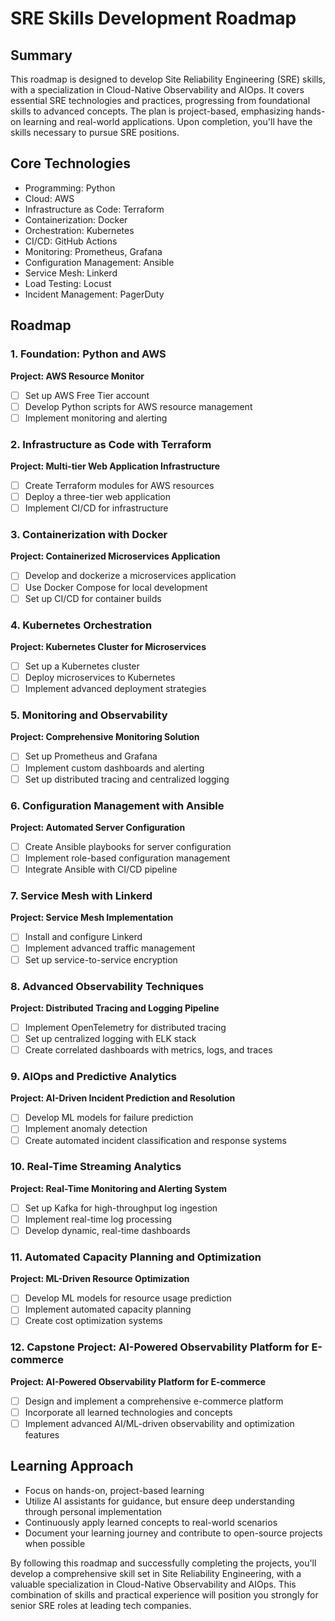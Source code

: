 # SRE Skills Development Roadmap

## Summary
This roadmap is designed to develop Site Reliability Engineering (SRE) skills, with a specialization in Cloud-Native Observability and AIOps. It covers essential SRE technologies and practices, progressing from foundational skills to advanced concepts. The plan is project-based, emphasizing hands-on learning and real-world applications. Upon completion, you'll have the skills necessary to pursue SRE positions.

## Core Technologies
- Programming: Python
- Cloud: AWS
- Infrastructure as Code: Terraform
- Containerization: Docker
- Orchestration: Kubernetes
- CI/CD: GitHub Actions
- Monitoring: Prometheus, Grafana
- Configuration Management: Ansible
- Service Mesh: Linkerd
- Load Testing: Locust
- Incident Management: PagerDuty

## Roadmap

### 1. Foundation: Python and AWS
**Project: AWS Resource Monitor**
- [ ] Set up AWS Free Tier account
- [ ] Develop Python scripts for AWS resource management
- [ ] Implement monitoring and alerting

### 2. Infrastructure as Code with Terraform
**Project: Multi-tier Web Application Infrastructure**
- [ ] Create Terraform modules for AWS resources
- [ ] Deploy a three-tier web application
- [ ] Implement CI/CD for infrastructure

### 3. Containerization with Docker
**Project: Containerized Microservices Application**
- [ ] Develop and dockerize a microservices application
- [ ] Use Docker Compose for local development
- [ ] Set up CI/CD for container builds

### 4. Kubernetes Orchestration
**Project: Kubernetes Cluster for Microservices**
- [ ] Set up a Kubernetes cluster
- [ ] Deploy microservices to Kubernetes
- [ ] Implement advanced deployment strategies

### 5. Monitoring and Observability
**Project: Comprehensive Monitoring Solution**
- [ ] Set up Prometheus and Grafana
- [ ] Implement custom dashboards and alerting
- [ ] Set up distributed tracing and centralized logging

### 6. Configuration Management with Ansible
**Project: Automated Server Configuration**
- [ ] Create Ansible playbooks for server configuration
- [ ] Implement role-based configuration management
- [ ] Integrate Ansible with CI/CD pipeline

### 7. Service Mesh with Linkerd
**Project: Service Mesh Implementation**
- [ ] Install and configure Linkerd
- [ ] Implement advanced traffic management
- [ ] Set up service-to-service encryption

### 8. Advanced Observability Techniques
**Project: Distributed Tracing and Logging Pipeline**
- [ ] Implement OpenTelemetry for distributed tracing
- [ ] Set up centralized logging with ELK stack
- [ ] Create correlated dashboards with metrics, logs, and traces

### 9. AIOps and Predictive Analytics
**Project: AI-Driven Incident Prediction and Resolution**
- [ ] Develop ML models for failure prediction
- [ ] Implement anomaly detection
- [ ] Create automated incident classification and response systems

### 10. Real-Time Streaming Analytics
**Project: Real-Time Monitoring and Alerting System**
- [ ] Set up Kafka for high-throughput log ingestion
- [ ] Implement real-time log processing
- [ ] Develop dynamic, real-time dashboards

### 11. Automated Capacity Planning and Optimization
**Project: ML-Driven Resource Optimization**
- [ ] Develop ML models for resource usage prediction
- [ ] Implement automated capacity planning
- [ ] Create cost optimization systems

### 12. Capstone Project: AI-Powered Observability Platform for E-commerce
**Project: AI-Powered Observability Platform for E-commerce**
- [ ] Design and implement a comprehensive e-commerce platform
- [ ] Incorporate all learned technologies and concepts
- [ ] Implement advanced AI/ML-driven observability and optimization features

## Learning Approach
- Focus on hands-on, project-based learning
- Utilize AI assistants for guidance, but ensure deep understanding through personal implementation
- Continuously apply learned concepts to real-world scenarios
- Document your learning journey and contribute to open-source projects when possible

By following this roadmap and successfully completing the projects, you'll develop a comprehensive skill set in Site Reliability Engineering, with a valuable specialization in Cloud-Native Observability and AIOps. This combination of skills and practical experience will position you strongly for senior SRE roles at leading tech companies.
